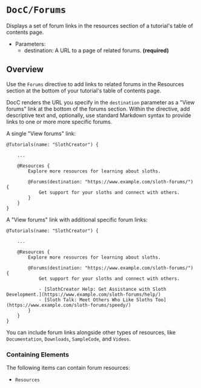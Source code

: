# ``DocC/Forums``

Displays a set of forum links in the resources section of a tutorial's table of contents page.

- Parameters:
    - destination: A URL to a page of related forums. **(required)**

## Overview

Use the `Forums` directive to add links to related forums in the Resources section at the bottom of your tutorial's table of contents page.

DocC renders the URL you specify in the `destination` parameter as a "View forums" link at the bottom of the forums section. Within the directive, add descriptive text and, optionally, use standard Markdown syntax to provide links to one or more more specific forums.

A single "View forums" link:

```
@Tutorials(name: "SlothCreator") {
    
    ...
    
    @Resources {
        Explore more resources for learning about sloths.

        @Forums(destination: "https://www.example.com/sloth-forums/") {
            Get support for your sloths and connect with others.
        }
    }
}
````

A "View forums" link with additional specific forum links: 

```
@Tutorials(name: "SlothCreator") {
    
    ...
    
    @Resources {
        Explore more resources for learning about sloths.

        @Forums(destination: "https://www.example.com/sloth-forums/") {
            Get support for your sloths and connect with others.

            - [SlothCreator Help: Get Assistance with Sloth Development.](https://www.example.com/sloth-forums/help/)
            - [Sloth Talk: Meet Others Who Like Sloths Too](https://www.example.com/sloth-forums/speedy/)
        }
    }
}
````

You can include forum links alongside other types of resources, like ``Documentation``,  ``Downloads``, ``SampleCode``, and ``Videos``.

### Containing Elements

The following items can contain forum resources:

* ``Resources``

<!-- Copyright (c) 2021 Apple Inc and the Swift Project authors. All Rights Reserved. -->
